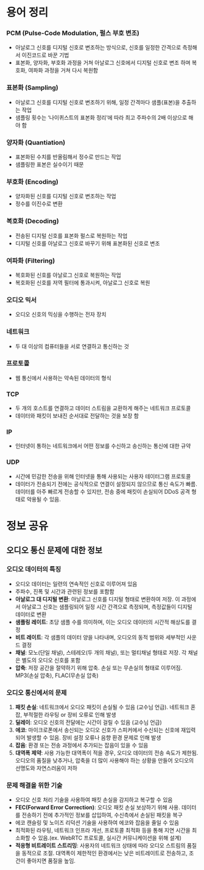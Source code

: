 # 용어 정리

### PCM (Pulse-Code Modulation, 펄스 부호 변조)

- 아날로그 신호를 디지털 신호로 변조하는 방식으로, 신호를 일정한 간격으로 측정해서 이진코드로 바꾼 기법
- 표본화, 양자화, 부호화 과정을 거쳐 아날로그 신호에서 디지털 신호로 변조 하며 복호화, 여파화 과정을 거쳐 다시 복원함

### 표본화 (Sampling)

- 아날로그 신호를 디지털 신호로 변조하기 위해, 일정 간격마다 샘플(표본)을 추출하는 작업
- 샘플링 횟수는 ‘나이퀴스트의 표본화 정리’에 따라 최고 주파수의 2배 이상으로 해야 함

### 양자화 (Quantiation)

- 표본화된 수치를 반올림해서 정수로 만드는 작업
- 샘플링한 표본은 실수이기 때문

### 부호화 (Encoding)

- 양자화된 신호를 디지털 신호로 변조하는 작업
- 정수를 이진수로 변환

### 복호화 (Decoding)

- 전송된 디지털 신호를 표본화 펄스로 복원하는 작업
- 디지털 신호를 아날로그 신호로 바꾸기 위해 표본화된 신호로 변조

### 여파화 (Filtering)

- 복호화된 신호를 아날로그 신호로 복원하는 작업
- 복호화된 신호를 저역 필터에 통과시켜, 아날로그 신호로 복원

### 오디오 믹서

- 오디오 신호의 믹싱을 수행하는 전자 장치

### 네트워크

- 두 대 이상의 컴퓨터들을 서로 연결하고 통신하는 것

### 프로토콜

- 웹 통신에서 사용하는 약속된 데이터의 형식

### TCP

- 두 개의 호스트를 연결하고 데이터 스트림을 교환하게 해주는 네트워크 프로토콜
- 데이터와 패킷이 보내진 순서대로 전달하는 것을 보장 함

### IP

- 인터넷이 통하는 네트워크에서 어떤 정보를 수신하고 송신하는 통신에 대한 규약

### UDP

- 시간에 민감한 전송을 위해 인터넷을 통해 사용되는 사용자 테이터그램 프로토콜
- 데이터가 전송되기 전에는 공식적으로 연결이 설정되지 않으므로 통신 속도가 빠름.
데이터를 아주 빠르게 전송할 수 있지만, 전송 중에 패킷이 손실되어 DDoS 공격 형태로 악용될 수 있음.

# 정보 공유

## 오디오 통신 문제에 대한 정보

### 오디오 데이터의 특징

- 오디오 데이터는 일련의 연속적인 신호로 이루어져 있음
- 주파수, 진폭 및 시간과 관련된 정보를 포함함
- **아날로그 대 디지털 변환**: 아날로그 신호를 디지털 형태로 변환하여 저장. 이 과정에서
아날로그 신호는 샘플링되어 일정 시간 간격으로 측정되며, 측정값들이 디지털 데이터로 변환
- **샘플링 레이트**: 초당 샘플 수를 의미하며, 이는 오디오 데이터의 시간적 해상도를 결정
- **비트 레이트**: 각 샘플의 데이터 양을 나타내며, 오디오의 동적 범위와 세부적인 사운드 결정
- **채널**: 모노(단일 채널), 스테레오(두 개의 채널), 또는 멀티채널 형태로 저장. 각 채널은 별도의 오디오 신호를 포함
- **압축**: 저장 공간을 절약하기 위해 압축. 손실 또는 무손실의 형태로 이루어짐.
MP3(손실 압축), FLAC(무손실 압축)

### 오디오 통신에서의 문제

1. **패킷 손실**: 네트워크에서 오디오 패킷이 손실될 수 있음 (교수님 언급). 네트워크 혼잡, 부적절한 라우팅 or 장비 오류로 인해 발생
2. **딜레이**: 오디오 신호의 전달에는 시간이 걸릴 수 있음 (교수님 언급)
3. **에코**: 마이크로폰에서 송신되는 오디오 신호가 스피커에서 수신되는 신호에 재입력되어 발생할 수 있음. 장비 설정 오류나 음향 환경 문제로 인해 발생
4. **잡음**: 환경 또는 전송 과정에서 추가되는 잡음이 있을 수 있음
5. **대역폭 제약**: 사용 가능한 대역폭이 적을 경우, 오디오 데이터의 전송 속도가 제한됨.  오디오의 품질을 낮추거나, 압축을 더 많이 사용해야 하는 상황을 만들어 오디오의 선명도와 자연스러움이 저하

### 문제 해결을 위한 기술

- 오디오 신호 처리 기술을 사용하여 패킷 손실을 감지하고 복구할 수 있음
- **FEC(Forward Error Correction)**: 오디오 패킷 손실 보상하기 위해 사용. 데이터를 전송하기 전에 추가적인 정보를 삽입하여, 수신측에서 손실된 패킷을 복구
- 에코 캔슬링 및 노이즈 리덕션 기술을 사용하여 에코와 잡음을 줄일 수 있음
- 최적화된 라우팅, 네트워크 인프라 개선, 프로토콜 최적화 등을 통해 지연 시간을 최소화할 수 있음.(ex. WebRTC 프로토콜, 실시간 커뮤니케이션을 위해 설계)
- **적응형 비트레이트 스트리밍**: 사용자의 네트워크 상태에 따라 오디오 스트림의 품질을 동적으로 조절. 대역폭이 제한적인 환경에서는 낮은 비트레이트로 전송하고, 조건이 좋아지면 품질을 높임.
